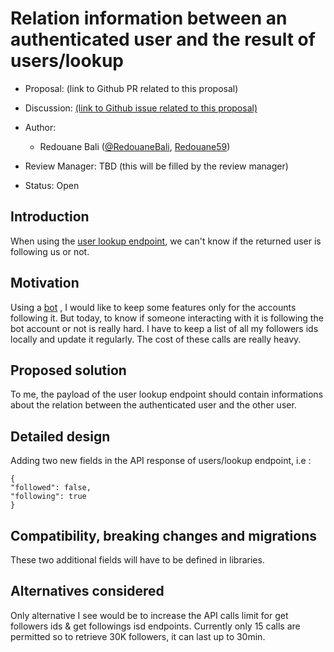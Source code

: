 # Relation information between an authenticated user and the result of users/lookup

-   Proposal: (link to Github PR related to this proposal)
-   Discussion: [(link to Github issue related to this proposal)](https://github.com/twitterdev/open-evolution/issues/5)
-   Author:
    -   Redouane Bali ([@RedouaneBali](https://twitter.com/RedouaneBali), [Redouane59](https://github.com/redouane59))

-   Review Manager: TBD (this will be filled by the review manager)
-   Status: Open

## Introduction

When using the [user lookup endpoint](https://developer.twitter.com/en/docs/twitter-api/v1/accounts-and-users/follow-search-get-users/api-reference/get-users-lookup), we can't know if the returned user is following us or not.

## Motivation

Using a [bot](https://twitter.com/RedTheBot_) , I would like to keep some features only for the accounts following it. But today, to know if someone interacting with it is following the bot account or not is really hard.
I have to keep a list of all my followers ids locally and update it regularly. The cost of these calls are really heavy.

## Proposed solution

To me, the payload of the user lookup endpoint should contain informations about the relation between the authenticated user and the other user.

## Detailed design

Adding two new fields in the API response of users/lookup endpoint, i.e :

```
{
"followed": false,
"following": true
}
```

## Compatibility, breaking changes and migrations

These two additional fields will have to be defined in libraries.

## Alternatives considered

Only alternative I see would be to increase the API calls limit for get followers ids & get followings isd endpoints.
Currently only 15 calls are permitted so to retrieve 30K followers, it can last up to 30min.